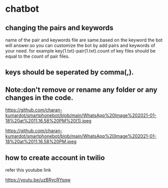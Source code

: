 # chatbot

## changing the pairs and keywords

name of the pair and keywords file are same.based on the keyword the bot will answer.so you can customize the bot by add pairs and keywords of your need.
for example key(1.txt)-pair(1.txt).count of key files should be equal to the count of  pair files.

## keys should be seperated by comma(,).

## Note:don't remove or rename any folder or any changes in the code.

https://github.com/charan-kumardot/smartphonebot/blob/main/WhatsApp%20Image%202021-01-18%20at%2011.16.58%20PM%20(1).jpeg

https://github.com/charan-kumardot/smartphonebot/blob/main/WhatsApp%20Image%202021-01-18%20at%2011.16.58%20PM.jpeg

## how to create account in twilio

refer this youtube link

https://youtu.be/uzBRycRYsqw